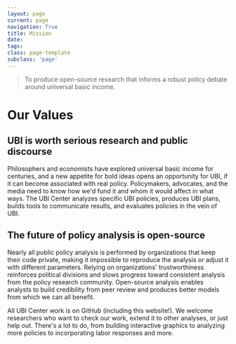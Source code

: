 ```yaml
---
layout: page
current: page
navigation: True
title: Mission
date: 
tags:
class: page-template
subclass: 'page'
---
```



>To produce open-source research that informs a robust policy debate around universal basic income.


# Our Values

## UBI is worth serious research and public discourse

Philosophers and economists have explored universal basic income for centuries, and a new appetite for bold ideas opens an opportunity for UBI, if it can become associated with real policy. Policymakers, advocates, and the media need to know how we'd fund it and whom it would affect in what ways. The UBI Center analyzes specific UBI policies, produces UBI plans, builds tools to communicate results, and evaluates policies in the vein of UBI.

## The future of policy analysis is open-source

Nearly all public policy analysis is performed by organizations that keep their code private, making it impossible to reproduce the analysis or adjust it with different parameters. Relying on organizations' trustworthiness reinforces political divisions and slows progress toward consistent analysis from the policy research community. Open-source analysis enables analysts to build credibility from peer review and produces better models from which we can all benefit.

All UBI Center work is on GitHub (including this website!).
We welcome researchers who want to check our work, extend it to other analyses, or just help out.
There's a lot to do, from building interactive graphics to analyzing more policies to incorporating labor responses and more.
